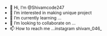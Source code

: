 - 👋 Hi, I’m @Shivamcode247
- 👀 I’m interested in making unique project
- 🌱 I’m currently learning ...
- 💞️ I’m looking to collaborate on ...
- 📫 How to reach me ...instagram shivam_046_

<!---
Shivamcode247/Shivamcode247 is a ✨ special ✨ repository because its `README.md` (this file) appears on your GitHub profile.
You can click the Preview link to take a look at your changes.
--->
